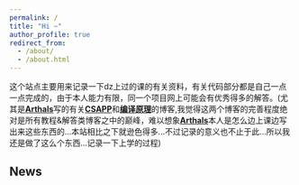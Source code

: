 ```yaml
---
permalink: /
title: "Hi ~"
author_profile: true
redirect_from:
  - /about/
  - /about.html
---
```


这个站点主要用来记录一下dz上过的课的有关资料，有关代码部分都是自己一点一点完成的，由于本人能力有限，同一个项目网上可能会有优秀得多的解答。(尤其是[**Arthals**](https://arthals.ink/)写的有关[**CSAPP**](https://github.com/zhuozhiyongde/Introduction-To-Computer-System-2023Fall-PKU)和[**编译原理**](https://github.com/zhuozhiyongde/Compiler-Principles-2024Fall-PKU)的博客,我觉得这两个博客的完善程度绝对是所有教程&解答类博客之中的巅峰，难以想象[**Arthals**](https://arthals.ink/)本人是怎么边上课边写出来这些东西的...本站相比之下就逊色得多...不过记录的意义也不止于此...所以我还是做了这么个东西...记录一下上学的过程)

## News


